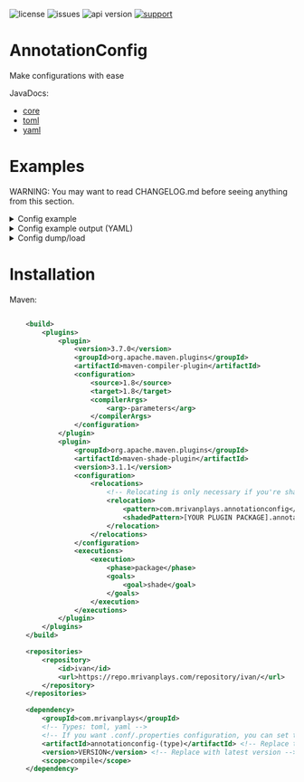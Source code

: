 ![license](https://img.shields.io/github/license/MrIvanPlays/AnnotationConfig.svg?style=for-the-badge)
![issues](https://img.shields.io/github/issues/MrIvanPlays/AnnotationConfig.svg?style=for-the-badge)
![api version](https://img.shields.io/maven-metadata/v?color=%20blue&label=latest%20version&metadataUrl=https%3A%2F%2Frepo.mrivanplays.com%2Frepository%2Fivan%2Fcom%2Fmrivanplays%2Fannotationconfig-core%2Fmaven-metadata.xml&style=for-the-badge)
[![support](https://img.shields.io/discord/493674712334073878.svg?colorB=Blue&logo=discord&label=Support&style=for-the-badge)](https://mrivanplays.com/discord)

# AnnotationConfig

Make configurations with ease

JavaDocs:
- [core](https://mrivanplays.com/javadocs/annotationconfig/core/com/mrivanplays/annotationconfig/core/package-summary.html)
- [toml](https://mrivanplays.com/javadocs/annotationconfig/toml/com/mrivanplays/annotationconfig/toml/package-summary.html)
- [yaml](https://mrivanplays.com/javadocs/annotationconfig/yaml/com/mrivanplays/annotationconfig/yaml/package-summary.html)

# Examples
WARNING: You may want to read CHANGELOG.md before seeing anything from this section.
<details><summary>Config example</summary>
<p>

```java
import com.mrivanplays.annotationconfig.core.annotations.ConfigObject;
import com.mrivanplays.annotationconfig.core.annotations.Ignore;
import com.mrivanplays.annotationconfig.core.annotations.Key;
import com.mrivanplays.annotationconfig.core.annotations.Max;
import com.mrivanplays.annotationconfig.core.annotations.Min;
import com.mrivanplays.annotationconfig.core.annotations.comment.Comment;
import com.mrivanplays.annotationconfig.core.serialization.DataObject;
import com.mrivanplays.annotationconfig.core.serialization.DeserializeConstructor;
import com.mrivanplays.annotationconfig.core.serialization.FieldTypeSerializer;
import java.lang.reflect.Field;
import java.util.Arrays;
import java.util.LinkedHashMap;
import java.util.List;
import java.util.Map;

@Comment("Generated by AnnotatedConfig v2.0.0")
@Comment("This is a config example for developers.")
public class ExampleAnnotatedConfig {

  @Comment("This value can only be between 1 and 3 ( 1 and 3 included )")
  @Min(minInt = 1)
  @Max(maxInt = 3)
  private int foo = 2;

  @Comment("This string cannot be longer than 20 characters ( spaces are included )")
  @Max(maxInt = 20)
  private String bar = "This is some string";

  @ConfigObject private MessagesSection messages = new MessagesSection();

  @Comment("All configurable messages")
  public static final class MessagesSection {

    @Key("no-permission")
    private String noPermission = "You don't have permission to perform this command";

    @Key("no-spamming")
    private String noSpamming = "You can't spam this";

    public String getNoPermission() {
      return noPermission;
    }

    public String getNoSpamming() {
      return noSpamming;
    }
  }

  @Ignore private String importantClass = "com.mrivanplays.something.Important"; // this is ignored

  @Comment("This is also going to be serialized as a config object,")
  @Comment("but it is much more controllable rather than @ConfigObject")
  private SomethingToSerialize serialize = new SomethingToSerialize("foo", 1, (byte) 0x2);

  public static final class SomethingToSerialize {

    private final String foo;
    private final int bar;
    private final byte baz;

    public SomethingToSerialize(String foo, int bar, byte baz) {
      this.foo = foo;
      this.bar = bar;
      this.baz = baz;
    }

    public String getFoo() {
      return foo;
    }

    public int getBar() {
      return bar;
    }

    public byte getBaz() {
      return baz;
    }
  }

  /**
   * This should be registered before calling the dump method for this annotated config using the
   * SerializerRegistry
   */
  public static final class SomethingToSerializeSerializer
      implements FieldTypeSerializer<SomethingToSerialize> {

    @Override
    public SomethingToSerialize deserialize(DataObject data, Field field) {
      return new SomethingToSerialize(
          data.get("foo").getAsString(), data.get("bar").getAsInt(), data.get("baz").getAsByte());
    }

    @Override
    public DataObject serialize(SomethingToSerialize value, Field field) {
      DataObject ret = new DataObject();
      ret.put("foo", value.getFoo());
      ret.put("bar", value.getBar());
      ret.put("baz", value.getBaz());
      return ret;
    }
  }

  @Comment("This cannot have a negative value")
  @Min(minDouble = 0)
  @Key("barxtwo") // you can also apply @Key to regular fields, not just in config objects
  private double baz = 0.2;

  @Comment("AnnotatedConfig can also read & write lists")
  @Key("foo-list")
  private List<String> fooList = Arrays.asList("This is", "a lore", "as an example", "for list");

  @Comment("Lists can be of all primitive types")
  @Key("bar-list")
  private List<Integer> barList = Arrays.asList(1, 2, 3, 4);

  @Comment("Same for maps, but a map can only be Map<String, Object>")
  @Comment("otherwise you will need another object")
  @Key("foo-map")
  private Map<String, Object> fooMap =
      new LinkedHashMap<String, Object>() {
        {
          put("foo", 1);
          put("bar", "This is a section value");
          put("baz", 3);
        }
      };

  @Comment("This doesn't have a serializer registered")
  @Comment("so it gets serialized by the default serializer")
  @Key("default-serializer-example")
  private DefaultSerializationExample defaultSerExample =
      new DefaultSerializationExample("bar", 1, 5.6);

  public static final class DefaultSerializationExample {

    private String foo;
    private int bar;
    private double baz;

    @DeserializeConstructor
    public DefaultSerializationExample(String foo, int bar, double baz) {
      this.foo = foo;
      this.bar = bar;
      this.baz = baz;
    }

    public String getFoo() {
      return foo;
    }

    public int getBar() {
      return bar;
    }

    public double getBaz() {
      return baz;
    }
  }

  public int getFoo() {
    return foo;
  }

  public String getBar() {
    return bar;
  }

  public MessagesSection getMessages() {
    return messages;
  }

  public String getImportantClass() {
    return importantClass;
  }

  public SomethingToSerialize getSerialize() {
    return serialize;
  }

  public double getBaz() {
    return baz;
  }

  public List<String> getFooList() {
    return fooList;
  }

  public List<Integer> getBarList() {
    return barList;
  }

  public Map<String, Object> getFooMap() {
    return fooMap;
  }

  public DefaultSerializationExample getDefaultSerExample() {
    return defaultSerExample;
  }
}

```
</p>
</details>
<details><summary>Config example output (YAML)</summary>
<p>
Keep in mind in order to show you all of the features of AnnotatedConfig, everything has been stuffed in 1 class. Don't forget that in Java you can do multiple classes ;) . Line count doesn't matter.

```yaml
# Generated by AnnotatedConfig v2.0.0
# This is a config example for developers.

# This value can only be between 1 and 3 ( 1 and 3 included )
foo: 2

# This string cannot be longer than 20 characters ( spaces are included )
bar: "This is some string"

# All configurable messages
messages:
  no-permission: "You don't have permission to perform this command"
  no-spamming: "You can't spam this"

# This is also going to be serialized as a config object,
# but it is much more controllable rather than @ConfigObject
serialize:
  foo: "foo"
  bar: 1
  baz: 2

# This cannot have a negative value
barxtwo: 0.2

# AnnotatedConfig can also read & write lists
foo-list:
  - "This is"
  - "a lore"
  - "as an example"
  - "for list"

# Lists can be of all primitive types
bar-list:
  - 1
  - 2
  - 3
  - 4

# Same for maps, but a map can only be Map<String, Object>
# otherwise you will need another object
foo-map:
  foo: 1
  bar: "This is a section value"
  baz: 3

# This doesn't have a serializer registered
# so it gets serialized by the default serializer
default-serializer-example:
  foo: "bar"
  bar: 1
  baz: 5.6


```

</p>
</details>
<details><summary>Config dump/load</summary>
<p>
Keep in mind these are the simplest examples

Base code for all examples:
```java
File file = // ...
SerializerRegistry serializerRegistry = SerializerRegistry.INSTANCE;
serializerRegistry.registerSerializer(ExampleAnnotatedConfig.SomethingToSerialize, new ExampleAnnotatedConfig.SomethingToSerializeSerializer());
ExampleAnnotatedConfig annotatedConfig = new ExampleAnnotatedConfig();
```

YAML example:
```java
YamlConfig.getConfigResolver().loadOrDump(anotatedConfig, file, /* whether to generate new options */);
```

.conf/.properties example:
```java
PropertyConfig.getConfigResolver().loadOrDump(annotatedConfig, file, /* whether to generate new options */);
```

TOML example:
```java
TomlConfig.load(annotatedConfig, file);
```

Custom config type example:
```java
// all values specified in the builder should be for the specific config type
ConfigResolver configResolver = ConfigResolver.newBuilder()
    .withCommentPrefix("# ") // comment prefix for the config type
    .withValueWriter(/* insert value writer here */)
    .withValueReader(/* insert value reader here */)
    .shouldReverseFields(true /* should we reverse fields */)
    .build();

configResolver.loadOrDump(annotatedConfig, file, /* whether to generate new options */);
```

</p>
</details>

# Installation

Maven:
```xml

    <build>
        <plugins>
            <plugin>
                <version>3.7.0</version>
                <groupId>org.apache.maven.plugins</groupId>
                <artifactId>maven-compiler-plugin</artifactId>
                <configuration>
                    <source>1.8</source>
                    <target>1.8</target>
                    <compilerArgs>
                        <arg>-parameters</arg>
                    </compilerArgs>
                </configuration>
            </plugin>
            <plugin>
                <groupId>org.apache.maven.plugins</groupId>
                <artifactId>maven-shade-plugin</artifactId>
                <version>3.1.1</version>
                <configuration>
                    <relocations>
                        <!-- Relocating is only necessary if you're shading for other library addition -->
                        <relocation>
                            <pattern>com.mrivanplays.annotationconfig</pattern>
                            <shadedPattern>[YOUR PLUGIN PACKAGE].annotationconfig</shadedPattern> <!-- Replace this -->
                        </relocation>
                    </relocations>
                </configuration>
                <executions>
                    <execution>
                        <phase>package</phase>
                        <goals>
                            <goal>shade</goal>
                        </goals>
                    </execution>
                </executions>
            </plugin>
        </plugins>
    </build>

    <repositories>
        <repository>
            <id>ivan</id>
            <url>https://repo.mrivanplays.com/repository/ivan/</url>
        </repository>
    </repositories>

    <dependency>
        <groupId>com.mrivanplays</groupId>
        <!-- Types: toml, yaml -->
        <!-- If you want .conf/.properties configuration, you can set the type to core -->
        <artifactId>annotationconfig-(type)</artifactId> <!-- Replace type -->
        <version>VERSION</version> <!-- Replace with latest version -->
        <scope>compile</scope>
    </dependency>
```